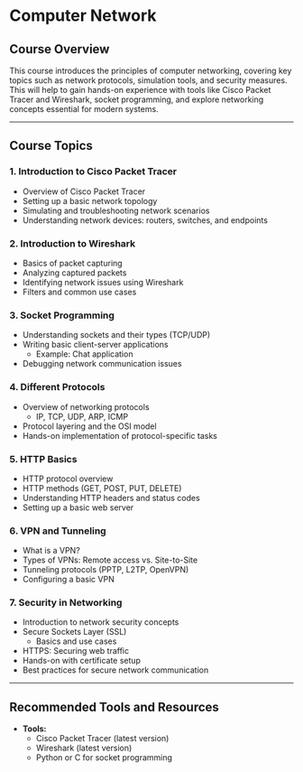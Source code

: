 # Computer Network 

## Course Overview
This course introduces the principles of computer networking, covering key topics such as network protocols, simulation tools, and security measures. This will help to gain hands-on experience with tools like Cisco Packet Tracer and Wireshark, socket programming, and explore networking concepts essential for modern systems.

---

## Course Topics

### 1. Introduction to Cisco Packet Tracer
- Overview of Cisco Packet Tracer
- Setting up a basic network topology
- Simulating and troubleshooting network scenarios
- Understanding network devices: routers, switches, and endpoints

### 2. Introduction to Wireshark
- Basics of packet capturing
- Analyzing captured packets
- Identifying network issues using Wireshark
- Filters and common use cases

### 3. Socket Programming
- Understanding sockets and their types (TCP/UDP)
- Writing basic client-server applications
  - Example: Chat application
- Debugging network communication issues

### 4. Different Protocols
- Overview of networking protocols
  - IP, TCP, UDP, ARP, ICMP
- Protocol layering and the OSI model
- Hands-on implementation of protocol-specific tasks

### 5. HTTP Basics
- HTTP protocol overview
- HTTP methods (GET, POST, PUT, DELETE)
- Understanding HTTP headers and status codes
- Setting up a basic web server

### 6. VPN and Tunneling
- What is a VPN?
- Types of VPNs: Remote access vs. Site-to-Site
- Tunneling protocols (PPTP, L2TP, OpenVPN)
- Configuring a basic VPN

### 7. Security in Networking
- Introduction to network security concepts
- Secure Sockets Layer (SSL)
  - Basics and use cases
- HTTPS: Securing web traffic
- Hands-on with certificate setup
- Best practices for secure network communication

---

## Recommended Tools and Resources
- **Tools:**
  - Cisco Packet Tracer (latest version)
  - Wireshark (latest version)
  - Python or C for socket programming
